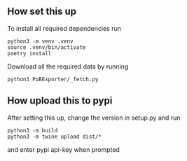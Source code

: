 ## How set this up

To install all required dependencies run

```
python3 -m venv .venv
source .venv/bin/activate
poetry install
```

Download all the required data by running

```
python3 PoBExporter/_fetch.py
```

## How upload this to pypi

After setting this up, change the version in setup.py and run

```
python3 -m build
python3 -m twine upload dist/*
```

and enter pypi api-key when prompted
